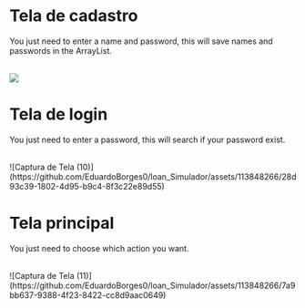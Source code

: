 
<h1>Tela de cadastro</h1>

<p>You just need to enter a name and password, this will save names and passwords in the ArrayList.</p></br>
<img src = "https://github.com/EduardoBorges0/loan_Simulador/assets/113848266/b940d5e0-1416-4f53-8f1d-a60ece770e7d"/>


<h1>Tela de login</h1>

<p>You just need to enter a password, this will search if your password exist.</p></br>
![Captura de Tela (10)](https://github.com/EduardoBorges0/loan_Simulador/assets/113848266/28d93c39-1802-4d95-b9c4-8f3c22e89d55)

<h1>Tela principal</h1>

<p>You just need to choose which action you want.</p></br>
![Captura de Tela (11)](https://github.com/EduardoBorges0/loan_Simulador/assets/113848266/7a9bb637-9388-4f23-8422-cc8d9aac0649)


